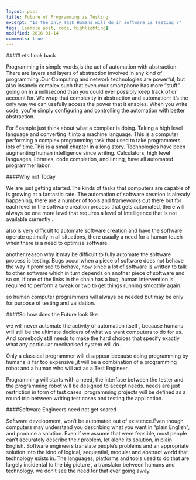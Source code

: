```yaml
---
layout: post
title: Future of Programming is Testing
excerpt: "Is the only Task Humans will do in software is Testing ?"
tags: [sample post, code, highlighting]
modified: 2016-01-14
comments: true
---
```



####Lets Look back

Programming in simple words,is the act of automation with abstraction. There are layers and layers of abstraction involved in any kind of programming .Our Computing and network technologies are powerful, but also insanely complex such that even your smartphone has more “stuff” going on in a millisecond than you could ever possibly keep track of or account for. We wrap that complexity in abstraction and automation; it’s the only way we can usefully access the power that it enables. When you write code, you’re simply configuring and controlling the automation with better abstraction.

For Example just think about what a compiler is doing.  Taking a high level language and converting it into a machine language.  This is a computer performing a complex programming task that used to take programmers lots of time.This is a small chapter in a long story.  Technologies have been augmenting human intelligence since writing.  Calculators, high level languages, libraries, code completion, and linting, have all automated programmer labor.

####Why not Today

We are just getting started.The kinds of tasks that computers are capable of is growing at a fantastic rate. The automation of software creation is already happening, there are a number of tools and frameworks out there but for each level in the software creation process that gets automated, there will always be one more level that requires a level of intelligence that is not available currently .

also is very difficult to automate software creation and have the software operate optimally in all situations, there usually a need for a human touch when there is a need to optimise software.

another reason why it may be difficult to fully automate the software process is testing. Bugs occur when a piece of software does not behave the way it promised to behave, now since a lot of software is written to talk to other software  which in turn depends on another piece of software and so on, if one of the links in the chain has a bug, human intervention is required to perform a tweak or two to get things running smoothly again.

so human computer programmers will always be needed but may be only for purpose of testing  and validation.

####So how does the Future look like

we will never automate the activity of automation itself , because humans will still be the ultimate deciders of what we want computers to do for us. And somebody still needs to make the hard choices that specify exactly what any particular mechanised system will do.

Only a classical programmer will disappear because doing programming by humans is far too expensive ,it will be a combination of a programming robot and a human who will act as a Test Engineer.

Programming will starts with a need, the interface between the tester and the programming robot will be designed to accept needs. needs are just restriction in form of test cases. programming projects will be defined as a round trip between writing test cases and testing the application.

####Software Engineers need not get scared

Software development, won’t be automated out of existence.Even though computers may  understand you describing what you want in “plain English”, and produce a solution. Even if we assume that were feasible, most people can’t accurately describe their problem, let alone its solution, in plain English.
Software engineers translate people’s problems and an appropriate solution into the kind of logical, sequential, modular and abstract world that technology exists in. The languages, platforms and tools  used to do that are largely incidental to the big picture , a translator between humans and technology. we don’t see the need for that ever going away.
